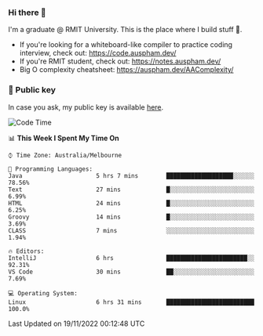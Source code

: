 ### Hi there 👋

I'm a graduate @ RMIT University. This is the place where I build stuff 👀. 

- If you're looking for a whiteboard-like compiler to practice coding interview, check out: https://code.auspham.dev/
- If you're RMIT student, check out: https://notes.auspham.dev/
- Big O complexity cheatsheet: https://auspham.dev/AAComplexity/

### 🔑 Public key

In case you ask, my public key is available [here](https://public.auspham.dev/).

<!--START_SECTION:waka-->
![Code Time](http://img.shields.io/badge/Code%20Time-901%20hrs%2031%20mins-blue)

📊 **This Week I Spent My Time On** 

```text
⌚︎ Time Zone: Australia/Melbourne

💬 Programming Languages: 
Java                     5 hrs 7 mins        ███████████████████░░░░░░   78.56% 
Text                     27 mins             █░░░░░░░░░░░░░░░░░░░░░░░░   6.99% 
HTML                     24 mins             █░░░░░░░░░░░░░░░░░░░░░░░░   6.25% 
Groovy                   14 mins             █░░░░░░░░░░░░░░░░░░░░░░░░   3.69% 
CLASS                    7 mins              ░░░░░░░░░░░░░░░░░░░░░░░░░   1.94%

🔥 Editors: 
IntelliJ                 6 hrs               ███████████████████████░░   92.31% 
VS Code                  30 mins             ██░░░░░░░░░░░░░░░░░░░░░░░   7.69%

💻 Operating System: 
Linux                    6 hrs 31 mins       █████████████████████████   100.0%

```


 Last Updated on 19/11/2022 00:12:48 UTC
<!--END_SECTION:waka-->

<!--
**rockmanvnx6/rockmanvnx6** is a ✨ _special_ ✨ repository because its `README.md` (this file) appears on your GitHub profile.

Here are some ideas to get you started:

- 🔭 I’m currently working on ...
- 🌱 I’m currently learning ...
- 👯 I’m looking to collaborate on ...
- 🤔 I’m looking for help with ...
- 💬 Ask me about ...
- 📫 How to reach me: ...
- 😄 Pronouns: ...
- ⚡ Fun fact: ...
-->
